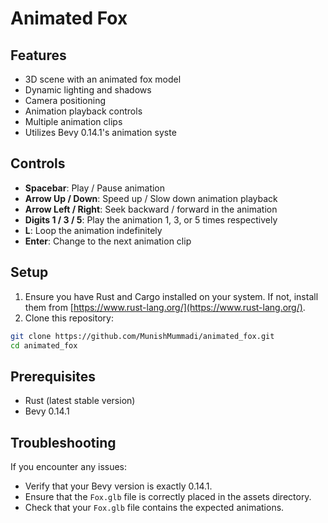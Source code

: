 # Animated Fox

## Features

- 3D scene with an animated fox model
- Dynamic lighting and shadows
- Camera positioning
- Animation playback controls
- Multiple animation clips
- Utilizes Bevy 0.14.1's animation syste

## Controls

- **Spacebar**: Play / Pause animation
- **Arrow Up / Down**: Speed up / Slow down animation playback
- **Arrow Left / Right**: Seek backward / forward in the animation
- **Digits 1 / 3 / 5**: Play the animation 1, 3, or 5 times respectively
- **L**: Loop the animation indefinitely
- **Enter**: Change to the next animation clip

## Setup

1. Ensure you have Rust and Cargo installed on your system. If not, install them from [https://www.rust-lang.org/](https://www.rust-lang.org/).
2. Clone this repository:
```bash
git clone https://github.com/MunishMummadi/animated_fox.git
cd animated_fox
```
## Prerequisites

- Rust (latest stable version)
- Bevy 0.14.1

## Troubleshooting

If you encounter any issues:
- Verify that your Bevy version is exactly 0.14.1.
- Ensure that the `Fox.glb` file is correctly placed in the assets directory.
- Check that your `Fox.glb` file contains the expected animations.
